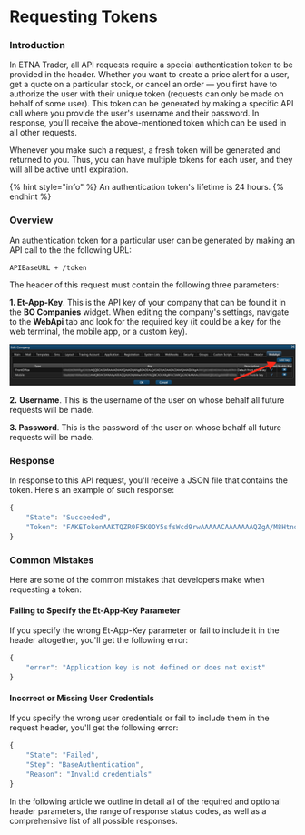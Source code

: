 # Requesting Tokens

###  Introduction

In ETNA Trader, all API requests require a special authentication token to be provided in the header. Whether you want to create a price alert for a user, get a quote on a particular stock, or cancel an order — you first have to authorize the user with their unique token \(requests can only be made on behalf of some user\). This token can be generated by making a specific API call where you provide the user's username and their password. In response, you'll receive the above-mentioned token which can be used in all other requests.

Whenever you make such a request, a fresh token will be generated and returned to you. Thus, you can have multiple tokens for each user, and they will all be active until expiration.

{% hint style="info" %}
An authentication token's lifetime is 24 hours. 
{% endhint %}

### Overview

An authentication token for a particular user can be generated by making an API call to the the following URL:

```text
APIBaseURL + /token
```

The header of this request must contain the following three parameters:

**1. Et-App-Key**. This is the API key of your company that can be found it in the **BO Companies** widget. When editing the company's settings, navigate to the **WebApi** tab and look for the required key \(it could be a key for the web terminal, the mobile app, or a custom key\). 

![](../../../../.gitbook/assets/image.png)

**2.** **Username**. This is the username of the user on whose behalf all future requests will be made.

**3. Password**. This is the password of the user on whose behalf all future requests will be made.

### Response

In response to this API request, you'll receive a JSON file that contains the token. Here's an example of such response:

```javascript
{
    "State": "Succeeded",
    "Token": "FAKETokenAAKTQZR0F5K0OY5sfsWcd9rwAAAAACAAAAAAAQZgA/M8HtnoEJR0UxEDagAAAAAOgAAAAAIAACAAAACApaOit8LbBxTVxJXceMgzvN+"
}
```

### Common Mistakes

Here are some of the common mistakes that developers make when requesting a token:

#### Failing to Specify the Et-App-Key Parameter

If you specify the wrong Et-App-Key parameter or fail to include it in the header altogether, you'll get the following error:

```javascript
{
    "error": "Application key is not defined or does not exist"
}
```

#### Incorrect or Missing User Credentials

If you specify the wrong user credentials or fail to include them in the request header, you'll get the following error:

```javascript
{
    "State": "Failed",
    "Step": "BaseAuthentication",
    "Reason": "Invalid credentials"
}
```

In the following article we outline in detail all of the required and optional header parameters, the range of response status codes, as well as a comprehensive list of all possible responses.

